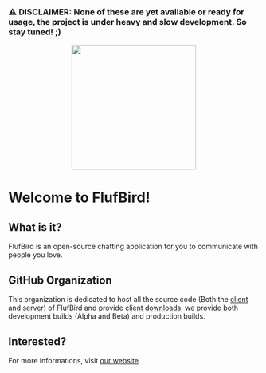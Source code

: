 ### **⚠️ DISCLAIMER: None of these are yet available or ready for usage, the project is under heavy and slow development. So stay tuned! ;)**

<p align="center">
	<a href="https://flufbird.deta.dev" target="_blank">
		<img src="https://github.com/Mozuli/.github/blob/main/profile/logo.svg" width="250">
	</a>
</p>

# Welcome to FlufBird!

## What is it?

FlufBird is an open-source chatting application for you to communicate with people you love.

## GitHub Organization

This organization is dedicated to host all the source code (Both the [client](https://github.com/FlufBird/client) and [server](https://github.com/FlufBird/server)) of FlufBird and provide [client downloads](https://github.com/FlufBird/client/releases), we provide both development builds (Alpha and Beta) and production builds.

## Interested?

For more informations, visit [our website](https://flufbird.is-an.app).
